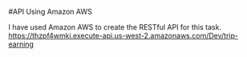 #API Using Amazon AWS

I have used Amazon AWS to create the RESTful API for this task.
https://thzpf4wmki.execute-api.us-west-2.amazonaws.com/Dev/trip-earning
